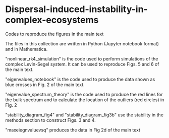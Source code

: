 # Dispersal-induced-instability-in-complex-ecosystems
Codes to reproduce the figures in the main text

The files in this collection are written in Python (Jupyter notebook format) and in Mathematica.

"nonlinear_rk4_simulation" is the code used to perform simulations of the complex Levin-Segel system. 
It can be used to reproduce Figs. 5 and 6 of the main text.

"eigenvalues_notebook" is the code used to produce the data shown as blue crosses in Fig. 2 of the 
main text. 

"eigenvalue_spectrum_theory" is the code used to produce the red lines for the bulk spectrum 
and to calculate the location of the outliers (red circles) in Fig. 2

"stability_diagram_fig4" and "stability_diagram_fig3b" use the stability in the methods section to 
construct Figs. 3 and 4.

"maxeiegnvaluevsq" produces the data in Fig 2d of the main text

